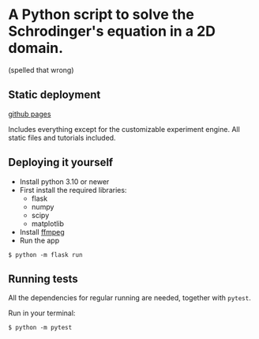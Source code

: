 # A Python script to solve the Schrodinger's equation in a 2D domain.
(spelled that wrong)

## Static deployment
[github pages](https://1p22geo.github.io/schrodinger)

Includes everything except for the customizable experiment engine.
All static files and tutorials included.

## Deploying it yourself
- Install python 3.10 or newer
- First install the required libraries:  
    - flask
    - numpy
    - scipy
    - matplotlib
- Install [ffmpeg](https://ffmpeg.org)
- Run the app
```shell
$ python -m flask run
```

## Running tests
All the dependencies for regular running are needed, together with `pytest`.


Run in your terminal:
```shell
$ python -m pytest
```
